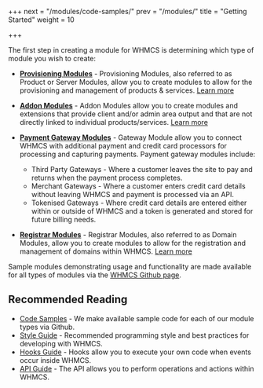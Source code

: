 +++
next = "/modules/code-samples/"
prev = "/modules/"
title = "Getting Started"
weight = 10

+++

The first step in creating a module for WHMCS is determining which type of module you wish to create:

* **[Provisioning Modules](/provisioning-modules/)** - Provisioning Modules, also referred to as Product or Server Modules, allow you to create modules to allow for the provisioning and management of products & services. [Learn more](/provisioning-modules/)

* **[Addon Modules](/addon-modules/)** - Addon Modules allow you to create modules and extensions that provide client and/or admin area output and that are not directly linked to individual products/services. [Learn more](/addon-modules/)

* **[Payment Gateway Modules](/payment-gateways/)** - Gateway Module allow you to connect WHMCS with additional payment and credit card processors for processing and capturing payments. Payment gateway modules include:
    - Third Party Gateways - Where a customer leaves the site to pay and returns when the payment process completes.
    - Merchant Gateways - Where a customer enters credit card details without leaving WHMCS and payment is processed via an API.
    - Tokenised Gateways - Where credit card details are entered either within or outside of WHMCS and a token is generated and stored for future billing needs.

* **[Registrar Modules](/domain-registrars/)** - Registrar Modules, also referred to as Domain Modules, allow you to create modules to allow for the registration and management of domains within WHMCS. [Learn more](/domain-registrars/)

Sample modules demonstrating usage and functionality are made available for all types of modules via the [WHMCS Github page](https://github.com/whmcs).

## Recommended Reading

* [Code Samples](/modules/code-samples/) - We make available sample code for each of our module types via Github.
* [Style Guide](/modules/style-guide/) - Recommended programming style and best practices for developing with WHMCS.
* [Hooks Guide](/hooks/) - Hooks allow you to execute your own code when events occur inside WHMCS.
* [API Guide](/api/) - The API allows you to perform operations and actions within WHMCS.
